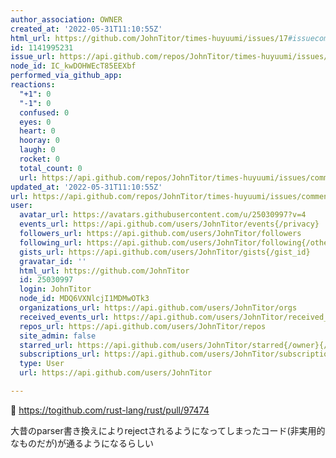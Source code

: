 ```yaml
---
author_association: OWNER
created_at: '2022-05-31T11:10:55Z'
html_url: https://github.com/JohnTitor/times-huyuumi/issues/17#issuecomment-1141995231
id: 1141995231
issue_url: https://api.github.com/repos/JohnTitor/times-huyuumi/issues/17
node_id: IC_kwDOHWEcT85EEXbf
performed_via_github_app: 
reactions:
  "+1": 0
  "-1": 0
  confused: 0
  eyes: 0
  heart: 0
  hooray: 0
  laugh: 0
  rocket: 0
  total_count: 0
  url: https://api.github.com/repos/JohnTitor/times-huyuumi/issues/comments/1141995231/reactions
updated_at: '2022-05-31T11:10:55Z'
url: https://api.github.com/repos/JohnTitor/times-huyuumi/issues/comments/1141995231
user:
  avatar_url: https://avatars.githubusercontent.com/u/25030997?v=4
  events_url: https://api.github.com/users/JohnTitor/events{/privacy}
  followers_url: https://api.github.com/users/JohnTitor/followers
  following_url: https://api.github.com/users/JohnTitor/following{/other_user}
  gists_url: https://api.github.com/users/JohnTitor/gists{/gist_id}
  gravatar_id: ''
  html_url: https://github.com/JohnTitor
  id: 25030997
  login: JohnTitor
  node_id: MDQ6VXNlcjI1MDMwOTk3
  organizations_url: https://api.github.com/users/JohnTitor/orgs
  received_events_url: https://api.github.com/users/JohnTitor/received_events
  repos_url: https://api.github.com/users/JohnTitor/repos
  site_admin: false
  starred_url: https://api.github.com/users/JohnTitor/starred{/owner}{/repo}
  subscriptions_url: https://api.github.com/users/JohnTitor/subscriptions
  type: User
  url: https://api.github.com/users/JohnTitor

---
```

👀 https://togithub.com/rust-lang/rust/pull/97474

大昔のparser書き換えによりrejectされるようになってしまったコード(非実用的なものだが)が通るようになるらしい